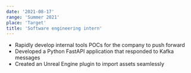 ```yaml
---
date: '2021-08-17'
range: 'Summer 2021'
place: 'Target'
title: 'Software engineering intern'
---
```


- Rapidly develop internal tools POCs for the company to push forward
- Developed a Python FastAPI application that responded to Kafka messages
- Created an Unreal Engine plugin to import assets seamlessly
